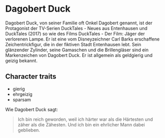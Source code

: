 # Dagobert Duck

Dagobert Duck, von seiner Familie oft Onkel Dagobert genannt, 
ist der Protagonist der TV-Serien DuckTales - Neues aus Entenhausen 
und DuckTales (2017) so wie des Films DuckTales - Der Film: Jäger 
der verlorenen Lampe. Er ist eine vom Disneyzeichner Carl Barks erschaffene 
Zeichentrickfigur, die in der fiktiven Stadt Entenhausen lebt. Sein 
glänzender Zylinder, seine Gamaschen und die Brillengläser sind ein 
Markenzeichen von Dagobert Duck. Er ist allgemein als geldgierig und 
geizig bekannt.

## Character traits

* gierig
* ehrgeizig
* sparsam

Wie Dagobert Duck sagt:

> Ich bin reich geworden, weil ich härter war als die Härtesten und zäher als die Zähesten. 
> Und ich bin ein ehrlicher Mann dabei geblieben.
